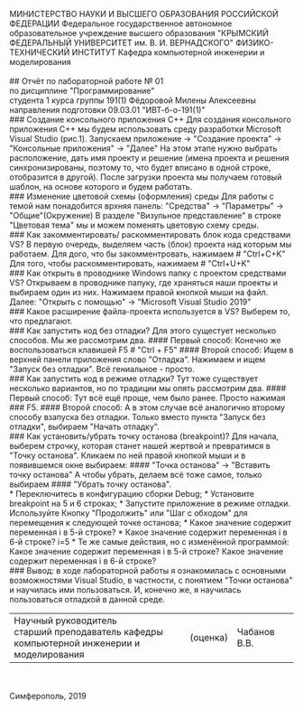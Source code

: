    МИНИСТЕРСТВО НАУКИ  И ВЫСШЕГО ОБРАЗОВАНИЯ РОССИЙСКОЙ ФЕДЕРАЦИИ   Федеральное государственное автономное образовательное учреждение высшего образования   "КРЫМСКИЙ ФЕДЕРАЛЬНЫЙ УНИВЕРСИТЕТ им. В. И. ВЕРНАДСКОГО"   ФИЗИКО-ТЕХНИЧЕСКИЙ ИНСТИТУТ   Кафедра компьютерной инженерии и моделирования <br/><br/>  ## Отчёт по лабораторной работе № 01<br/> по дисциплине "Программирование" <br/>  студента 1 курса группы 191(1)   Фёдоровой Милены Алексеевны   направления подготовки 09.03.01 "ИВТ-б-о-191(1)"   <br/>  ### Создание консольного приложения С++ Для создания консольного приложения С++ мы будем использовать среду разработки Microsoft Visual Studio (рис.1).   Запускаем приложение -> "Создание проекта" -> "Консольные приложения" -> "Далее"    На этом этапе нужно выбрать расположение, дать имя проекту и решение (имена проекта и решения синхронизированы, поэтому то, что будет вписано в одной строке, отобразится в другой).    После загрузки проекта мы получаем готовый шаблон, на основе которого и будем работать. <br/>  ### Изменение цветовой схемы (оформления) среды Для работы с темой нам понадобится врхняя панель: "Средства" -> "Параметры" -> "Общие"(Окружение) В разделе "Визульное представление" в строке "Цветовая тема" мы и можем поменять цветовую схему среды.<br/>  ### Как закомментировать/ раскомментировать блок кода средствами VS?  В первую очередь, выделяем часть (блок) проекта  над которым мы работаем. Для дого, что бы закомментровать, нажимаем  # "Сtrl+C+K"  Для того, чтобы раскомментировать, нажимаем  # "Ctrl+U+K" <br/>  ###  Как открыть в проводнике Windows папку с проектом средствами VS?  Открываем в проводнике папуку, где храняться наши проекты и выбираем один из них. Нажимаем правой кнопкой мыши на файл. Далее: "Открыть с помощью" -> "Microsoft Visual Studio 2019" <br/> ###  Какое расширение файла-проекта используется в VS? Выберем то, что предлагают.<br/>   ### Как запустить код без отладки? Для этого сущестует несколько способов. Мы же рассмотрим два. #### Первый способ:  Конечно же воспользоваться клавишей F5  # "Ctrl + F5"  #### Второй способ:  Ищем в верхней панели приложения слово "Отладка". Нажимаем и ищем "Запуск без отладки". Всё гениальное - просто. <br/> ### Как запустить код в режиме отладки?  Тут тоже существует несколько вариантов, но по традиции мы опять рассмотрим два.  #### Первый способ:  Тут всё ещё проще, чем было ранее.  Просто нажимая  ### F5. #### Второй способ:   А в этом случае всё аналогично второму способу взапуска без отладки. Только вместо пункта "Запуск без отладки", выбираем "Начать отладку". <br/> ### Как установить/убрать точку останова (breakpoint)?  Для начала, выберем строчку, которая станет нашей жертвой и превратимся в "Точку останова". Кликаем по ней правой кнопкой мыши и в появившемся окне выбираем:  #### "Точка останова" -> "Вставить точку останова"  А чтобы убрать, делаем всё тоже самое, только выбираем  #### "Убрать точку останова".<br/> * Переключитесь в конфигурацию сборки Debug; * Установите breakpoint на 5 и 6 строках; * Запустите приложение в режиме отладки. Используйте Кнопку "Продолжить" или "Шаг с обходом" для перемещения к следующей точке останова; * Какое значение содержит переменная i в 5-й строке? * Какое значение содержит переменная i в 6-й строке?  i=5 * Те же самые действия, но с изменённой программой:  Какое значение содержит переменная i в 5-й строке?  Какое значение содержит переменная i в 6-й строке? <br/> ###  Вывод: в ходе лабораторной работы я ознакомилась с основными возможностями Visual Studio, в частности, c понятием "Точки останова" и научилась ими пользоваться. И, конечно же, я научилась пользоваться отладкой в данной среде.   <br/> <table> <tr><td>Научный руководитель<br/> старший преподаватель кафедры<br/> компьютерной инженерии и моделирования</td> <td>(оценка)</td> <td>Чабанов В.В.</td> </tr> </table> <br/><br/>  Симферополь, 2019   